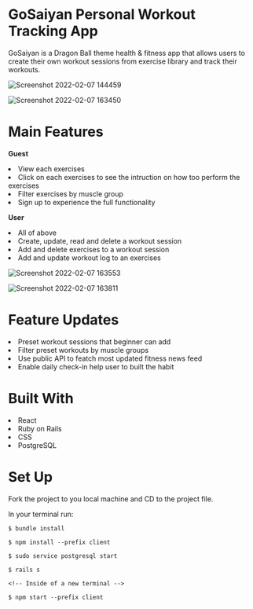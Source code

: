 # GoSaiyan Personal Workout Tracking App

GoSaiyan is a Dragon Ball theme health & fitness app that allows users to create their own workout sessions from exercise library and track their workouts.

![Screenshot 2022-02-07 144459](https://user-images.githubusercontent.com/87879455/152869208-0308bee5-f9ca-4203-9c01-ba06a5b7f78d.png)

![Screenshot 2022-02-07 163450](https://user-images.githubusercontent.com/87879455/152884151-05e65a3c-df85-4322-bb19-39bac71579c6.png)


# Main Features

<strong>Guest</strong>
<br/>


<li>View each exercises
<br/>
 <li>Click on each exercises to see the intruction on how too perform the exercises
<br/>
 <li>Filter exercises by muscle group
<br/>
 <li>Sign up to experience the full functionality
<br/>

<strong>User</strong>

<li>All of above
<br/>
<li>Create, update, read and delete a workout session
<br/>
<li>Add and delete exercises to a workout session
<br/>
<li>Add and update workout log to an exercises
 
 ![Screenshot 2022-02-07 163553](https://user-images.githubusercontent.com/87879455/152884172-1a9104b0-653a-4cd6-aaa8-542096c1fdaa.png)
 
 ![Screenshot 2022-02-07 163811](https://user-images.githubusercontent.com/87879455/152884177-f0b57ca9-ea8a-4d4e-9190-9b02edb8efc4.png)
 
# Feature Updates
  
 <li>Preset workout sessions that beginner can add
 <br/>
 <li>Filter preset workouts by muscle groups
 <br/>
 <li>Use public API to featch most updated fitness news feed
 <br/>
 <li>Enable daily check-in help user to built the habit
   
# Built With
   
  <li>React
  <li>Ruby on Rails
  <li>CSS
  <li>PostgreSQL
    
 # Set Up
 
  Fork the project to you local machine and CD to the project file.
  
  In your terminal run:

`$ bundle install`
    
`$ npm install --prefix client`
 
`$ sudo service postgresql start`
    
`$ rails s`
    
`<!-- Inside of a new terminal -->`
    
`$ npm start --prefix client`
   
  
   
